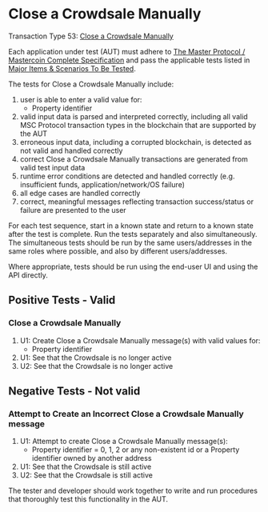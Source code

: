 # Close a Crowdsale Manually

Transaction Type 53: [Close a Crowdsale Manually](https://github.com/mastercoin-MSC/spec#close-a-crowdsale-manually)

Each application under test (AUT) must adhere to [The Master Protocol / Mastercoin Complete Specification](https://github.com/mastercoin-MSC/spec/blob/master/README.md) and pass the applicable tests listed in [Major Items & Scenarios To Be Tested](https://github.com/mastercoin-MSC/MasterProtocolTestPlan.md#major-items--scenarios-to-be-tested).

The tests for Close a Crowdsale Manually include:

1. user is able to enter a valid value for:
    * Property identifier
1. valid input data is parsed and interpreted correctly, including all valid MSC Protocol transaction types in the blockchain that are supported by the AUT
1. erroneous input data, including a corrupted blockchain, is detected as not valid and handled correctly
1. correct Close a Crowdsale Manually transactions are generated from valid test input data
1. runtime error conditions are detected and handled correctly (e.g. insufficient funds, application/network/OS failure)
1. all edge cases are handled correctly
1. correct, meaningful messages reflecting transaction success/status or failure are presented to the user

For each test sequence, start in a known state and return to a known state after the test is complete. Run the tests separately and also simultaneously. The simultaneous tests should be run by the same users/addresses in the same roles where possible, and also by different users/addresses.

Where appropriate, tests should be run using the end-user UI and using the API directly.

## Positive Tests - Valid
### Close a Crowdsale Manually 
1. U1: Create Close a Crowdsale Manually message(s) with valid values for:
    * Property identifier
1. U1: See that the Crowdsale is no longer active
1. U2: See that the Crowdsale is no longer active

## Negative Tests - Not valid
### Attempt to Create an Incorrect Close a Crowdsale Manually message
1. U1: Attempt to create Close a Crowdsale Manually message(s):
    * Property identifier = 0, 1, 2 or any non-existent id or a Property identifier owned by another address
1. U1: See that the Crowdsale is still active
1. U2: See that the Crowdsale is still active

The tester and developer should work together to write and run procedures that thoroughly test this functionality in the AUT.
